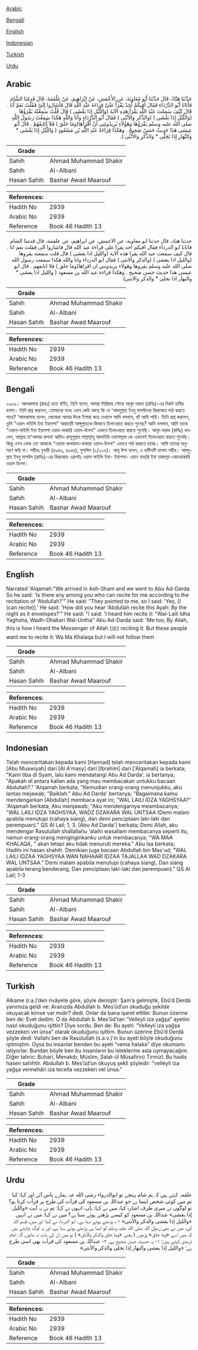 [Arabic](#arabic)

[Bengali](#bengali)

[English](#english)

[Indonesian](#indonesian)

[Turkish](#turkish)

[Urdu](#urdu)

## Arabic


<div dir="rtl" lang="ar" style={{fontSize:'larger',backgroundColor:'#f8f9fa',padding:20}}>
حَدَّثَنَا هَنَّادٌ، قَالَ حَدَّثَنَا أَبُو مُعَاوِيَةَ، عَنِ الأَعْمَشِ، عَنْ إِبْرَاهِيمَ، عَنْ عَلْقَمَةَ، قَالَ قَدِمْنَا الشَّامَ فَأَتَانَا أَبُو الدَّرْدَاءِ فَقَالَ أَفِيكُمْ أَحَدٌ يَقْرَأُ عَلَىَّ قِرَاءَةَ عَبْدِ اللَّهِ قَالَ فَأَشَارُوا إِلَىَّ فَقُلْتُ نَعَمْ أَنَا ‏.‏ قَالَ كَيْفَ سَمِعْتَ عَبْدَ اللَّهِ يَقْرَأُ هَذِهِ الآيَةَ ‏(وَاللَّيْلِ إِذَا يَغْشَى ‏)‏ قَالَ قُلْتُ سَمِعْتُهُ يَقْرَؤُهَا ‏(‏‏وَاللَّيْلِ إِذَا يَغْشَى ‏)‏ ‏(‏وَالذَّكَر وَالأُنْثَى ‏)‏ فَقَالَ أَبُو الدَّرْدَاءِ وَأَنَا وَاللَّهِ هَكَذَا سَمِعْتُ رَسُولَ اللَّهِ صلى الله عليه وسلم يَقْرَؤُهَا وَهَؤُلاَءِ يُرِيدُونَنِي أَنْ أَقْرَأَهَا‏(‏وَمَا خَلَقَ ‏)‏ فَلاَ أُتَابِعُهُمْ ‏.‏ قَالَ أَبُو عِيسَى هَذَا حَدِيثٌ حَسَنٌ صَحِيحٌ ‏.‏ وَهَكَذَا قِرَاءَةُ عَبْدِ اللَّهِ بْنِ مَسْعُودٍ ‏(‏ وَاللَّيْلِ إِذَا يَغْشَى * وَالنَّهَارِ إِذَا تَجَلَّى * وَالذَّكَرِ وَالأُنْثَى ‏)‏‏.‏
</div>
<div style={{backgroundColor:'#f8f9fa',padding:20, marginBottom: 10}}><table> <thead> <tr> <th>Grade</th> <th></th> </tr> </thead> <tbody> <tr><td>Sahih</td><td>Ahmad Muhammad Shakir</td></tr><tr><td>Sahih</td><td>Al-Albani</td></tr><tr><td>Hasan Sahih</td><td>Bashar Awad Maarouf</td></tr></tbody></table><table> <thead> <tr> <th>References:</th> <th></th> </tr> </thead> <tbody><tr><td>Hadith No</td><td>2939</td></tr><tr><td>Arabic No</td><td>2939</td></tr><tr><td>Reference</td><td>Book 46 Hadith 13</td></tr></tbody></table></div>


<div dir="rtl" lang="ar" style={{fontSize:'larger',backgroundColor:'#f8f9fa',padding:20}}>
حدثنا هناد، قال حدثنا ابو معاوية، عن الاعمش، عن ابراهيم، عن علقمة، قال قدمنا الشام فاتانا ابو الدرداء فقال افيكم احد يقرا على قراءة عبد الله قال فاشاروا الى فقلت نعم انا . قال كيف سمعت عبد الله يقرا هذه الاية (والليل اذا يغشى ) قال قلت سمعته يقروها (والليل اذا يغشى ) (والذكر والانثى ) فقال ابو الدرداء وانا والله هكذا سمعت رسول الله صلى الله عليه وسلم يقروها وهولاء يريدونني ان اقراها(وما خلق ) فلا اتابعهم . قال ابو عيسى هذا حديث حسن صحيح . وهكذا قراءة عبد الله بن مسعود ( والليل اذا يغشى * والنهار اذا تجلى * والذكر والانثى)
</div>
<div style={{backgroundColor:'#f8f9fa',padding:20, marginBottom: 10}}><table> <thead> <tr> <th>Grade</th> <th></th> </tr> </thead> <tbody> <tr><td>Sahih</td><td>Ahmad Muhammad Shakir</td></tr><tr><td>Sahih</td><td>Al-Albani</td></tr><tr><td>Hasan Sahih</td><td>Bashar Awad Maarouf</td></tr></tbody></table><table> <thead> <tr> <th>References:</th> <th></th> </tr> </thead> <tbody><tr><td>Hadith No</td><td>2939</td></tr><tr><td>Arabic No</td><td>2939</td></tr><tr><td>Reference</td><td>Book 46 Hadith 13</td></tr></tbody></table></div>

## Bengali


<div dir="ltr" lang="bn" style={{fontSize:'larger',backgroundColor:'#f8f9fa',padding:20}}>
২৯৩৯। আলকামাহ (রাহঃ) হতে বর্ণিত, তিনি বলেন, আমরা সিরিয়ায় পৌছে আবূদ দারদা (রাযিঃ)-এর নিকট হাযির হলাম। তিনি প্রশ্ন করলেন, তোমাদের মধ্যে এমন কেউ আছে কি যে 'আবদুল্লাহ ইবনু মাসউদের কিরাআত পাঠ করতে পারে? ‘আলকামাহ বলেন, লোকেরা আমার দিকে ইশারা করে দেখালে আমি বললাম, হ্যাঁ আমি পারি। তিনি প্রশ্ন করলেন, তুমি “ওয়াল লাইলি ইযা ইয়াগশা” আয়াতটি আব্দুল্লাহকে কিভাবে তিলাওয়াত করতে শুনেছ? আমি বললাম, আমি তাকে “ওয়াল-লাইলি ইযা ইয়াগশা ওয়ায-যাকারি ওয়াল-উনসা” এভাবে তিলাওয়াত করতে শুনেছি। আবূদ দারদা (রাযিঃ) বললেন, আল্লাহ তা'আলার কসম! আমিও রাসূলুল্লাহ সাল্লাল্লাহু আলাইহি ওয়াসাল্লাম কে এভাবেই তিলাওয়াত করতে শুনেছি। কিন্তু এসব লোক তো আমাকে “ওয়ামা খালাকায-যাকারা ওয়াল-উনসা" এভাবে পাঠ করাতে চাচ্ছে। আমি তাদের অনুসরণ করি না। সহীহঃ বুখারী (৪৯৪৩, ৪৯৪৪), মুসলিম (২/২০৬)। আবূ ঈসা বলেন, এ হাদীসটি হাসান সহীহ। আবদুল্লাহ ইবনু মাসউদ (রাযিঃ)-এর কিরাআত এরূপইঃ ওয়াল লাইলি ইযা- ইযাগশা- ওয়ান নাহারি ইযা তাজাল্লা-ওয়াযযাকারি ওয়াল উনসা।
</div>
<div style={{backgroundColor:'#f8f9fa',padding:20, marginBottom: 10}}><table> <thead> <tr> <th>Grade</th> <th></th> </tr> </thead> <tbody> <tr><td>Sahih</td><td>Ahmad Muhammad Shakir</td></tr><tr><td>Sahih</td><td>Al-Albani</td></tr><tr><td>Hasan Sahih</td><td>Bashar Awad Maarouf</td></tr></tbody></table><table> <thead> <tr> <th>References:</th> <th></th> </tr> </thead> <tbody><tr><td>Hadith No</td><td>2939</td></tr><tr><td>Arabic No</td><td>2939</td></tr><tr><td>Reference</td><td>Book 46 Hadith 13</td></tr></tbody></table></div>

## English


<div dir="ltr" lang="en" style={{fontSize:'larger',backgroundColor:'#f8f9fa',padding:20}}>
Narrated 'Alqamah:"We arrived in Ash-Sham and we went to Abu Ad-Darda. So he said: 'Is there any among you who can recite for me according to the recitation of 'Abdullah?'" He said: "They pointed to me, so I said: 'Yes, [I (can recite)].' He said: 'How did you hear 'Abdullah recite this Ayah: By the night as it envelopes?'" He said: "I said: 'I heard him recite it: "Wal-Laili Idha Yaghsha, Wadh-Dhakari Wal-Untha" Abu Ad-Darda said: 'Me too, By Allah, this is how I heard the Messenger of Allah (ﷺ) reciting it. But these people want me to recite it: Wa Ma Khalaqa but I will not follow them
</div>
<div style={{backgroundColor:'#f8f9fa',padding:20, marginBottom: 10}}><table> <thead> <tr> <th>Grade</th> <th></th> </tr> </thead> <tbody> <tr><td>Sahih</td><td>Ahmad Muhammad Shakir</td></tr><tr><td>Sahih</td><td>Al-Albani</td></tr><tr><td>Hasan Sahih</td><td>Bashar Awad Maarouf</td></tr></tbody></table><table> <thead> <tr> <th>References:</th> <th></th> </tr> </thead> <tbody><tr><td>Hadith No</td><td>2939</td></tr><tr><td>Arabic No</td><td>2939</td></tr><tr><td>Reference</td><td>Book 46 Hadith 13</td></tr></tbody></table></div>

## Indonesian


<div dir="ltr" lang="id" style={{fontSize:'larger',backgroundColor:'#f8f9fa',padding:20}}>
Telah menceritakan kepada kami [Hannad] telah menceritakan kepada kami [Abu Muawiyah] dari [Al A'masy] dari [Ibrahim] dari ['Alqamah] ia berkata; "Kami tiba di Syam, lalu kami mendatangi Abu Ad Darda', ia bertanya; "Apakah di antara kalian ada yang mau membacakan untukku bacaan Abdullah?." 'Alqamah berkata; "Kemudian orang-orang menunjukku, aku lantas mejawab; "Baiklah." Abu Ad Darda' bertanya; "Bagaimana kamu mendengarkan [Abdullah] membaca ayat ini; "WAL LAILI IDZA YAGHSYAA?" 'Alqamah berkata; Aku menjawab; "Aku mendengarnya meambacanya; "WAL LAILI IDZA YAGHSYAA, WADZ DZAKARA WAL UNTSAA (Demi malam apabila menutupi (cahaya siang), dan demi penciptaan laki-laki dan perempuan)." QS Al Lail; 1, 3. [Abu Ad Darda'] berkata; Demi Allah, aku mendengar Rasulullah shallallahu 'alaihi wasallam membacanya seperti itu, namun orang-orang menginginkanku untuk membacanya; "WA MAA KHALAQA, " akan tetapi aku tidak menuruti mereka." Abu Isa berkata; Hadits ini hasan shahih. Demikian juga bacaan Abdullah bin Mas'ud; "WAL LAILI IDZAA YAGHSYAA WAN NAHAARI IDZAA TAJALLAA WAD DZAKARA WAL UNTSAA." Demi malam apabila menutupi (cahaya siang), Dan siang apabila terang benderang, Dan penciptaan laki-laki dan perempuan)." QS Al Lail; 1-3
</div>
<div style={{backgroundColor:'#f8f9fa',padding:20, marginBottom: 10}}><table> <thead> <tr> <th>Grade</th> <th></th> </tr> </thead> <tbody> <tr><td>Sahih</td><td>Ahmad Muhammad Shakir</td></tr><tr><td>Sahih</td><td>Al-Albani</td></tr><tr><td>Hasan Sahih</td><td>Bashar Awad Maarouf</td></tr></tbody></table><table> <thead> <tr> <th>References:</th> <th></th> </tr> </thead> <tbody><tr><td>Hadith No</td><td>2939</td></tr><tr><td>Arabic No</td><td>2939</td></tr><tr><td>Reference</td><td>Book 46 Hadith 13</td></tr></tbody></table></div>

## Turkish


<div dir="ltr" lang="tr" style={{fontSize:'larger',backgroundColor:'#f8f9fa',padding:20}}>
Alkame (r.a.)’den rivâyete göre, şöyle demiştir: Şam’a gelmiştik, Ebû’d Derdâ yanımıza geldi ve: Aranızda Abdullah b. Mes’ûd’un okuduğu şekilde okuyacak kimse var mıdır? dedi. Onlar da bana işaret ettiler. Bunun üzerine ben de: Evet dedim. O da Abdullah b. Mes’ûd’tan “Velleyli iza yağşa” ayetini nasıl okuduğunu işittin? Diye sordu. Ben de: Bu ayeti: “Velleyli iza yağşa vezzekeri vel ünsa” olarak okuduğunu işittim. Bunun üzerine Ebû’d Derdâ şöyle dedi: Vallahi ben de Rasûlullah (s.a.v.)’in bu ayeti böyle okuduğunu işitmiştim. Oysa bu insanlar benden bu ayeti “vema halaka” diye okumamı istiyorlar. Bundan böyle ben bu insanların bu isteklerine asla uymayacağım. Diğer tahric: Buhari, Menakıb; Müslim, Salat-ül Müsafirin) Tirmizî: Bu hadis hasen sahihtir. Abdullah b. Mes’ûd’un okuyuş şekli şöyledir: “velleyli iza yağşa vennehâri iza tecella vezzekeri vel ünsa.”
</div>
<div style={{backgroundColor:'#f8f9fa',padding:20, marginBottom: 10}}><table> <thead> <tr> <th>Grade</th> <th></th> </tr> </thead> <tbody> <tr><td>Sahih</td><td>Ahmad Muhammad Shakir</td></tr><tr><td>Sahih</td><td>Al-Albani</td></tr><tr><td>Hasan Sahih</td><td>Bashar Awad Maarouf</td></tr></tbody></table><table> <thead> <tr> <th>References:</th> <th></th> </tr> </thead> <tbody><tr><td>Hadith No</td><td>2939</td></tr><tr><td>Arabic No</td><td>2939</td></tr><tr><td>Reference</td><td>Book 46 Hadith 13</td></tr></tbody></table></div>

## Urdu


<div dir="rtl" lang="ur" style={{fontSize:'larger',backgroundColor:'#f8f9fa',padding:20}}>
علقمہ کہتے ہیں کہ ہم شام پہنچے تو ابوالدرواء رضی الله عنہ ہمارے پاس آئے اور کہا: کیا تم میں کوئی شخص ایسا ہے جو عبداللہ بن مسعود کی قرأت کی طرح پر قرأت کرتا ہو؟ تو لوگوں نے میری طرف اشارہ کیا، میں نے کہا: ہاں، انہوں نے کہا: تم نے یہ آیت «والليل إذا يغشى» عبداللہ بن مسعود کو کیسے پڑھتے ہوئے سنا ہے؟ میں نے کہا: میں نے انہیں «والليل إذا يغشى والذكر والأنثى» ۱؎ پڑھتے ہوئے سنا ہے۔ ابو الدرداء نے کہا: اور میں، قسم اللہ کی، میں نے بھی رسول اللہ صلی اللہ علیہ وسلم کو ایسا ہی پڑھتے ہوئے سنا ہے، اور یہ لوگ چاہتے ہیں کہ میں اسے «وما خلق» پڑھوں ( یعنی «وما خلق والذكر والأنثى» ) تو میں ان کی بات نہ مانوں گا۔ امام ترمذی کہتے ہیں: ۱- یہ حدیث حسن صحیح ہے، ۲- عبداللہ بن مسعود کی قرأت بھی اسی طرح ہے: «والليل إذا يغشى والنهار إذا تجلى والذكر والأنثى»
</div>
<div style={{backgroundColor:'#f8f9fa',padding:20, marginBottom: 10}}><table> <thead> <tr> <th>Grade</th> <th></th> </tr> </thead> <tbody> <tr><td>Sahih</td><td>Ahmad Muhammad Shakir</td></tr><tr><td>Sahih</td><td>Al-Albani</td></tr><tr><td>Hasan Sahih</td><td>Bashar Awad Maarouf</td></tr></tbody></table><table> <thead> <tr> <th>References:</th> <th></th> </tr> </thead> <tbody><tr><td>Hadith No</td><td>2939</td></tr><tr><td>Arabic No</td><td>2939</td></tr><tr><td>Reference</td><td>Book 46 Hadith 13</td></tr></tbody></table></div>